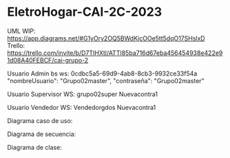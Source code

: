 # EletroHogar-CAI-2C-2023

UML WIP:  https://app.diagrams.net/#G1yOry2OQ5BWdKjcOOe5tt5dqO17SHslxD
Trello: https://trello.com/invite/b/D7TIHXtl/ATTI85ba716d67eba456454938e422e91d08A40FEBCF/cai-grupo-2

Usuario Admin bs ws:
0cdbc5a5-69d9-4ab8-8cb3-9932ce33f54a
 "nombreUsuario": "Grupo02master",
  "contraseña": "Grupo02master"

Usuario Supervisor WS:
grupo02super
Nuevacontra1

Usuario Vendedor WS:
Vendedorgdos
Nuevacontra1


Diagrama caso de uso:

Diagrama de secuencia:

Diagrama de clase:
